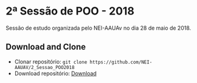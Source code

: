 # 2ª Sessão de POO - 2018
Sessão de estudo organizada pelo NEI-AAUAv no dia 28 de maio de 2018.

## Download and Clone
* Clonar repositório: `git clone https://github.com/NEI-AAUAV/2_Sessao_POO2018`
* Download repositório: [Download](https://github.com/NEI-AAUAV/2_Sessao_POO2018/archive/master.zip)
